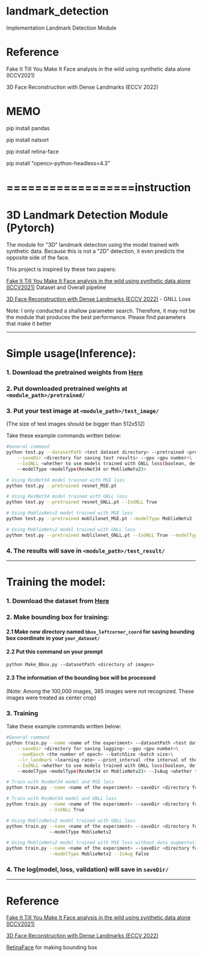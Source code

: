 # landmark_detection


Implementation Landmark Detection Module 


# Reference 

Fake It Till You Make It Face analysis in the wild using synthetic data alone (ICCV2021)

3D Face Reconstruction with Dense Landmarks (ECCV 2022)


# MEMO

pip install pandas

pip install natsort

pip install retina-face

pip install "opencv-python-headless<4.3"


# ==================instruction 

# 3D Landmark Detection Module (Pytorch)

The module for "3D" landmark detection using the model trained with synthetic data. Because this is not a "2D" detection, it even predicts the opposite side of the face.

This project is inspired by these two papers:

[Fake It Till You Make It Face analysis in the wild using synthetic data alone (ICCV2021)](https://microsoft.github.io/FaceSynthetics/) Dataset and Overall pipeline

[3D Face Reconstruction with Dense Landmarks (ECCV 2022)](https://microsoft.github.io/DenseLandmarks/) - GNLL Loss

Note: I only conducted a shallow parameter search. Therefore, it may not be the module that produces the best performance. Please find parameters that make it better

-----------------

# Simple usage(Inference):

### 1. Download the pretrained weights from [Here]()

### 2. Put downloaded pretrained weights at ```<module_path>/pretrained/``` 

### 3. Put your test image at ```<module_path>/test_image/``` 
(The size of test images should be bigger than 512x512)

Take these example commands written below:

```.bash
#General command
python test.py --datasetPath <test dataset directory> --pretrained <pretrained weight paht>\
    --saveDir <directory for saving test results> --gpu <gpu number>\
    --IsGNLL <whether to use models trained with GNLL loss(boolean, default=False)>\
    --modelType <modelType(ResNet34 or MoblieNetv2)>

# Using ResNet34 model trained with MSE loss
python test.py --pretrained resnet_MSE.pt

# Using ResNet34 model trained with GNLL loss
python test.py --pretrained resnet_GNLL.pt --IsGNLL True

# Using MoblieNetv2 model trained with MSE loss
python test.py --pretrained moblilenet_MSE.pt --modelType MoblieNetv2

# Using MoblieNetv2 model trained with GNLL loss
python test.py --pretrained moblilenet_GNLL.pt --IsGNLL True --modelType MoblieNetv2
```

### 4. The results will save in ```<module_path>/test_result/```

-----------------

# Training the model:

### 1. Download the dataset from [Here](https://github.com/microsoft/FaceSynthetics)

### 2. Make bounding box for training:

#### 2.1 Make new directory named ```bbox_leftcorner_coord``` for saving bounding box coordinate in your ```your_dataset/```

#### 2.2 Put this command on your prompt 

```
python Make_Bbox.py --datasetPath <directory of images>
```
#### 2.3 The information of the bounding box will be processed 

(Note: Among the 100,000 images, 385 images were not recognized. These images were treated as center crop)

### 3. Training

Take these example commands written below:

```.bash
#General command
python train.py --name <name of the experiment> --datasetPath <test dataset directory>\
    --saveDir <directory for saving logging> --gpu <gpu number>\
    --numEpoch <the number of epoch> --batchSize <batch size>\
    --lr_landmark <learning rate> --print_interval <the interval of the printing log>\
    --IsGNLL <whether to use models trained with GNLL loss(boolean, default=False)>\
    --modelType <modelType(ResNet34 or MoblieNetv2)> --IsAug <whether to use augmentation(boolean, default=True)>

# Train with ResNet34 model and MSE loss
python train.py --name <name of the experiment> --saveDir <directory for saving test results>

# Train with ResNet34 model and GNLL loss
python train.py --name <name of the experiment> --saveDir <directory for saving test results>\
                --IsGNLL True

# Using MoblieNetv2 model trained with GNLL loss
python train.py --name <name of the experiment> --saveDir <directory for saving test results>\ 
                --modelType MoblieNetv2

# Using MoblieNetv2 model trained with MSE loss without data augmentation
python train.py --name <name of the experiment> --saveDir <directory for saving test results>\
                --modelType MoblieNetv2 --IsAug False
```

### 4. The log(model, loss, validation) will save in ```saveDir/```

-----------------

# Reference

[Fake It Till You Make It Face analysis in the wild using synthetic data alone (ICCV2021)](https://microsoft.github.io/FaceSynthetics/)

[3D Face Reconstruction with Dense Landmarks (ECCV 2022)](https://microsoft.github.io/DenseLandmarks/)

[RetinaFace](https://github.com/serengil/retinaface) for making bounding box
